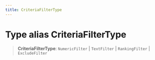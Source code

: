 ```yaml
---
title: CriteriaFilterType
---
```


# Type alias CriteriaFilterType

> **CriteriaFilterType**: `NumericFilter` \| `TextFilter` \| `RankingFilter` \| `ExcludeFilter`
